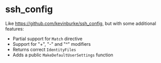 # ssh_config

Like https://github.com/kevinburke/ssh_config, but with some additional features:
 - Partial support for `Match` directive
 - Support for "+", "-" and "^" modifiers 
 - Returns correct `IdentityFiles`
 - Adds a public `MakeDefaultUserSettings` function